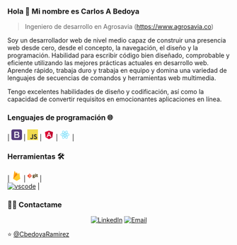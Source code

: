 ### Hola 👋 Mi nombre es Carlos A Bedoya
> Ingeniero de desarrollo en  Agrosavia (https://www.agrosavia.co)

<div>
 <p>
Soy un desarrollador web de nivel medio capaz de construir una presencia web desde cero, desde el concepto, la navegación, el diseño y la programación. Habilidad para escribir código bien diseñado, comprobable y eficiente utilizando las mejores prácticas actuales en desarrollo web. Aprende rápido, trabaja duro y trabaja en equipo y domina una variedad de lenguajes de secuencias de comandos y herramientas web multimedia.

Tengo excelentes habilidades de diseño y codificación, así como la capacidad de convertir requisitos en emocionantes aplicaciones en línea.
 </p>
</div>

### Lenguajes de programación 🌐

| 
[<img src="https://raw.githubusercontent.com/github/explore/80688e429a7d4ef2fca1e82350fe8e3517d3494d/topics/bootstrap/bootstrap.png" alt="Bootstrap" width="24">](https://getbootstrap.com/) | [<img src="https://raw.githubusercontent.com/github/explore/80688e429a7d4ef2fca1e82350fe8e3517d3494d/topics/javascript/javascript.png" alt="jQuery" width="24">](https://jquery.com/) | 
[<img src="https://raw.githubusercontent.com/github/explore/80688e429a7d4ef2fca1e82350fe8e3517d3494d/topics/angular/angular.png" alt="jQuery" width="24">](https://jquery.com/) |
[<img src="https://raw.githubusercontent.com/github/explore/80688e429a7d4ef2fca1e82350fe8e3517d3494d/topics/react/react.png" alt="jQuery" width="24">](https://jquery.com/) |
 
### Herramientas 🛠️

| 
[<img src="https://raw.githubusercontent.com/github/explore/80688e429a7d4ef2fca1e82350fe8e3517d3494d/topics/firebase/firebase.png" alt="firebase" width="24">](https://firebase.google.com/) | [<img src="https://raw.githubusercontent.com/github/explore/80688e429a7d4ef2fca1e82350fe8e3517d3494d/topics/git/git.png" alt="Git" width="24">](https://git-scm.com/) |  
[<img src="https://upload.wikimedia.org/wikipedia/commons/thumb/2/2d/Visual_Studio_Code_1.18_icon.svg/1200px-Visual_Studio_Code_1.18_icon.svg.png" alt="vscode" width="24">](https://code.visualstudio.com/) | 


<h3> 🤝🏻 Contactame </h3>

<p align="center">
<a href="https://www.linkedin.com/in/carlos-alberto-bedoya-ramirez/" target="_blank"><img alt="LinkedIn" src="https://img.shields.io/badge/LinkedIn-@carlos-alberto-bedoya-ramirez-blue?style=flat&logo=linkedin"></a>
<a href="mailto:bedoyacarlosalberto@gmail.com"><img alt="Email" src="https://img.shields.io/badge/Email-bedoyacarlosalberto@gmail.com-blue?style=flat&logo=gmail"></a>
</p>


⭐️ [@CbedoyaRamirez](https://github.com/CbedoyaRamirez)
